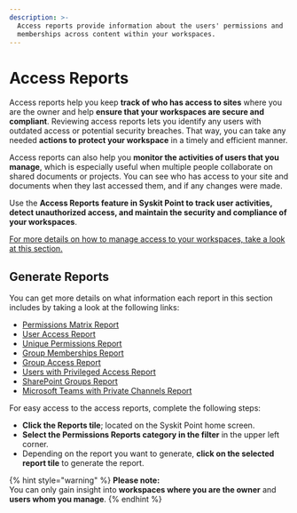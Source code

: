 ```yaml
---
description: >-
  Access reports provide information about the users' permissions and
  memberships across content within your workspaces.
---
```


# Access Reports

Access reports help you keep **track of who has access to sites** where you are the owner and help **ensure that your workspaces are secure and compliant**. Reviewing access reports lets you identify any users with outdated access or potential security breaches. That way, you can take any needed **actions to protect your workspace** in a timely and efficient manner.

Access reports can also help you **monitor the activities of users that you manage**, which is especially useful when multiple people collaborate on shared documents or projects. You can see who has access to your site and documents when they last accessed them, and if any changes were made.

Use the **Access Reports feature in Syskit Point to track user activities, detect unauthorized access, and maintain the security and compliance of your workspaces**.

[For more details on how to manage access to your workspaces, take a look at this section.](../../microsoft365-inventory/)

## Generate Reports

You can get more details on what information each report in this section includes by taking a look at the following links:

* [Permissions Matrix Report](../../reporting/access-reports.md#permissions-matrix-report)
* [User Access Report](../../reporting/access-reports.md#user-access-report)
* [Unique Permissions Report](../../reporting/access-reports.md#unique-permissions-report)
* [Group Memberships Report](../../reporting/access-reports.md#group-memberships-report)
* [Group Access Report](../../reporting/access-reports.md#group-access-report)
* [Users with Privileged Access Report](../../reporting/access-reports.md#users-with-privileged-access-report)
* [SharePoint Groups Report](../../reporting/access-reports.md#sharepoint-groups-report)
* [Microsoft Teams with Private Channels Report](../../reporting/access-reports.md#microsoft-teams-with-private-channels-report)

For easy access to the access reports, complete the following steps:

* **Click the Reports tile**; located on the Syskit Point home screen.
* **Select the Permissions Reports category in the filter** in the upper left corner.
* Depending on the report you want to generate, **click on the selected report tile** to generate the report.

{% hint style="warning" %}
**Please note:**\
You can only gain insight into **workspaces where you are the owner** and **users whom you manage**.
{% endhint %}

